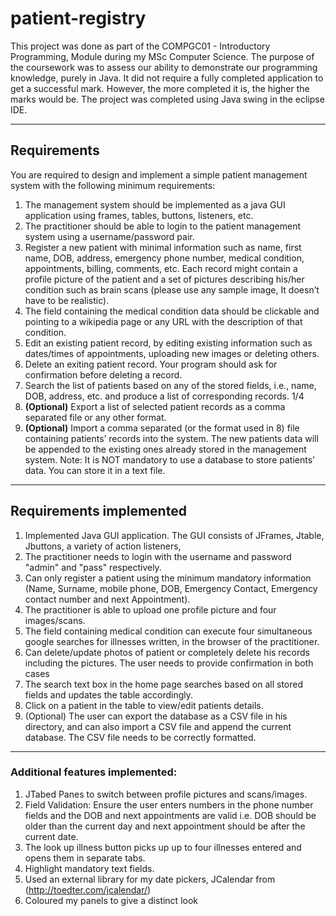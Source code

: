 # patient-registry

This project was done as part of the COMPGC01 - Introductory Programming, Module during my MSc Computer Science. The purpose of the coursework was to assess our ability to demonstrate our programming knowledge, purely in Java. It did not require a fully completed application to get a successful mark. However, the more completed it is, the higher the marks would be. The project was completed using Java swing in the eclipse IDE.
___
## Requirements
You are required to design and implement a simple patient management system with the following minimum requirements:
1. The management system should be implemented as a java GUI application using frames, tables, buttons, listeners, etc.
2. The practitioner should be able to login to the patient management system using a username/password pair.
3. Register a new patient with minimal information such as name, first name, DOB, address, emergency phone number, medical condition, appointments, billing, comments, etc. Each record might contain a profile picture of the patient and a set of pictures describing his/her condition such as brain scans (please use any sample image, It doesn’t have to be realistic).
4. The field containing the medical condition data should be clickable and pointing to a wikipedia page or any URL with the description of that condition.
5. Edit an existing patient record, by editing existing information such as dates/times of appointments, uploading new images or deleting others.
6. Delete an exiting patient record. Your program should ask for confirmation before deleting a record.
7. Search the list of patients based on any of the stored fields, i.e., name, DOB, address, etc. and produce a list of corresponding records.
   1/4
 8. **(Optional)** Export a list of selected patient records as a comma separated file or any other format.
9. **(Optional)** Import a comma separated (or the format used in 8) file containing patients’ records into the system. The new patients data will be appended to the existing ones already stored in the management system.
Note: It is NOT mandatory to use a database to store patients’ data. You can store it in a text file.
___
## Requirements implemented
1. Implemented Java GUI application. The GUI consists of JFrames, Jtable, Jbuttons, a variety of action listeners,
2. The practitioner needs to login with the username and password "admin" and "pass" respectively.
3. Can only register a patient using the minimum mandatory information (Name, Surname, mobile phone, DOB, Emergency Contact, Emergency contact number
and next Appointment).
4. The practitioner is able to upload one profile picture and four images/scans.
5. The field containing medical condition can execute four simultaneous google searches for illnesses written, in the browser of the practitioner.
6. Can delete/update photos of patient or completely delete his records including the pictures. The user needs to provide confirmation in both cases
7. The search text box in the home page searches based on all stored fields and updates the table accordingly.
8. Click on a patient in the table to view/edit patients details.
9. (Optional) The user can export the database as a CSV file in his directory, and can also import a CSV file and append the current database. The CSV file needs to be
correctly formatted. 
___
### Additional features implemented:

1. JTabed Panes to switch between profile pictures and scans/images.
2. Field Validation: Ensure the user enters numbers in the phone number fields and the DOB and next appointments are valid i.e. DOB should be older than the current day and next appointment should be after the current date.
3. The look up illness button picks up up to four illnesses entered and opens them in separate tabs.
4. Highlight mandatory text fields.
5. Used an external library for my date pickers, JCalendar from (http://toedter.com/jcalendar/)
6. Coloured my panels to give a distinct look